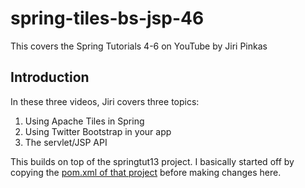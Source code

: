 # spring-tiles-bs-jsp-46
This covers the Spring Tutorials 4-6 on YouTube by Jiri Pinkas

## Introduction
In these three videos, Jiri covers three topics:
1. Using Apache Tiles in Spring
2. Using Twitter Bootstrap in your app
3. The servlet/JSP API

This builds on top of the springtut13 project. I basically started off by copying the [pom.xml of that project](https://github.com/kedarmhaswade/springtut13/blob/master/pom.xml) 
before making changes here.
